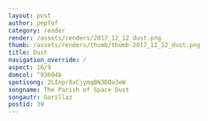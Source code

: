 ```yaml
---
layout: post
author: pepfof
category: render
render: /assets/renders/2017_12_12_dust.png
thumb: /assets/renders/thumb/thumb-2017_12_12_dust.png
title: Dust
navigation_override: /
aspect: 16/9
domcol: ^93604b
spotisong: 2LInpr8xCjymqBN3DQa3eW
songname: The Parish of Space Dust
songautr: Gorillaz
postid: 39
---
```


<!--USER BEGIN 1-->

<!--USER END 1-->

<!--more-->
<!--USER BEGIN 2-->

<!--USER END 2-->

